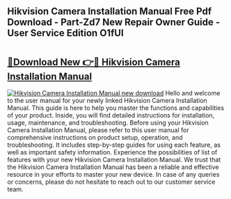 ## Hikvision Camera Installation Manual Free Pdf Download - Part-Zd7 New Repair Owner Guide - User Service Edition O1fUI

# <h2><a href="http://bc27232.oget.top/?id=Hikvision+Camera+Installation+Manual">🔗Download New 👉🔴 Hikvision Camera Installation Manual</a></h2>

[![Hikvision Camera Installation Manual new download](https://i.imgur.com/5g1atiW.png)](http://bc27232.oget.top/?id=Hikvision+Camera+Installation+Manual)
Hello and welcome to the user manual for your newly linked Hikvision Camera Installation Manual. This guide is here to help you master the functions and capabilities of your product. Inside, you will find detailed instructions for installation, usage, maintenance, and troubleshooting. Before using your Hikvision Camera Installation Manual, please refer to this user manual for comprehensive instructions on product setup, operation, and troubleshooting. It includes step-by-step guides for using each feature, as well as important safety information. Experience the possibilities of list of features with your new Hikvision Camera Installation Manual. We trust that the Hikvision Camera Installation Manual has been a reliable and effective resource in your efforts to master your new device. In case of any queries or concerns, please do not hesitate to reach out to our customer service team.
